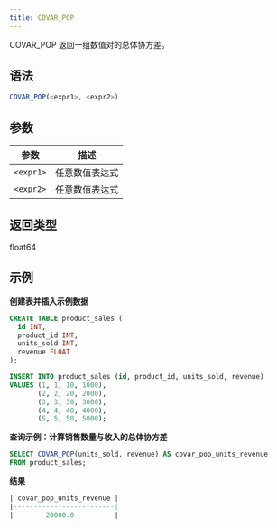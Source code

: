 ```yaml
---
title: COVAR_POP
---
```


COVAR_POP 返回一组数值对的总体协方差。

## 语法

```sql
COVAR_POP(<expr1>, <expr2>)
```

## 参数

| 参数       | 描述               |
|------------|--------------------|
| `<expr1>`  | 任意数值表达式     |
| `<expr2>`  | 任意数值表达式     |

## 返回类型

float64

## 示例

**创建表并插入示例数据**
```sql
CREATE TABLE product_sales (
  id INT,
  product_id INT,
  units_sold INT,
  revenue FLOAT
);

INSERT INTO product_sales (id, product_id, units_sold, revenue)
VALUES (1, 1, 10, 1000),
       (2, 2, 20, 2000),
       (3, 3, 30, 3000),
       (4, 4, 40, 4000),
       (5, 5, 50, 5000);
```

**查询示例：计算销售数量与收入的总体协方差**

```sql
SELECT COVAR_POP(units_sold, revenue) AS covar_pop_units_revenue
FROM product_sales;
```

**结果**
```sql
| covar_pop_units_revenue |
|-------------------------|
|        20000.0          |
```